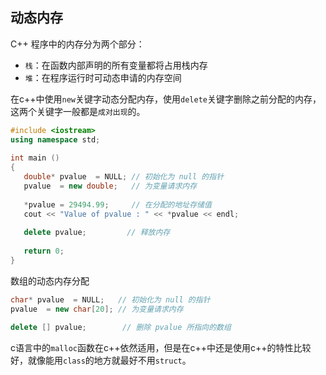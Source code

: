 ## 动态内存

C++ 程序中的内存分为两个部分：

* `栈`：在函数内部声明的所有变量都将占用栈内存
* `堆`：在程序运行时可动态申请的内存空间

在c++中使用`new`关键字动态分配内存，使用`delete`关键字删除之前分配的内存，这两个关键字一般都是`成对出现`的。

```c++
#include <iostream>
using namespace std;
 
int main ()
{
   double* pvalue  = NULL; // 初始化为 null 的指针
   pvalue  = new double;   // 为变量请求内存
 
   *pvalue = 29494.99;     // 在分配的地址存储值
   cout << "Value of pvalue : " << *pvalue << endl;
 
   delete pvalue;         // 释放内存
 
   return 0;
}
```

数组的动态内存分配

```c++
char* pvalue  = NULL;   // 初始化为 null 的指针
pvalue  = new char[20]; // 为变量请求内存

delete [] pvalue;        // 删除 pvalue 所指向的数组
```

c语言中的`malloc`函数在c++依然适用，但是在c++中还是使用c++的特性比较好，就像能用`class`的地方就最好不用`struct`。